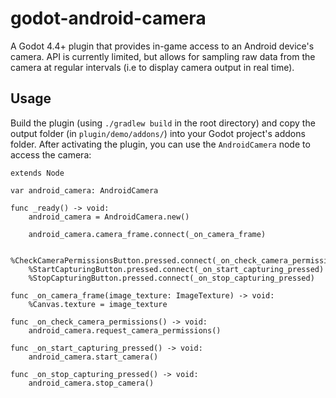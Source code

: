 # godot-android-camera
A Godot 4.4+ plugin that provides in-game access to an Android device's camera. API is currently limited, but allows for sampling raw data from the camera at regular intervals (i.e to display camera output in real time).

## Usage
Build the plugin (using `./gradlew build` in the root directory) and copy the output folder (in `plugin/demo/addons/`) into your Godot project's addons folder. After activating the plugin, you can use the `AndroidCamera` node to access the camera:

```
extends Node

var android_camera: AndroidCamera

func _ready() -> void:
	android_camera = AndroidCamera.new()

	android_camera.camera_frame.connect(_on_camera_frame)

	%CheckCameraPermissionsButton.pressed.connect(_on_check_camera_permissions)
	%StartCapturingButton.pressed.connect(_on_start_capturing_pressed)
	%StopCapturingButton.pressed.connect(_on_stop_capturing_pressed)

func _on_camera_frame(image_texture: ImageTexture) -> void:
	%Canvas.texture = image_texture

func _on_check_camera_permissions() -> void:
	android_camera.request_camera_permissions()

func _on_start_capturing_pressed() -> void:
	android_camera.start_camera()

func _on_stop_capturing_pressed() -> void:
	android_camera.stop_camera()

```

